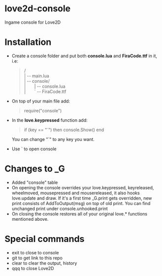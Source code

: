 # love2d-console

Ingame console for Love2D

# Installation

- Create a console folder and put both **console.lua** and **FiraCode.ttf** in it, i.e:
   >/<br>
| -- main.lua<br>
| -- console/<br>
|&emsp;&emsp;| -- console.lua<br>
|&emsp;&emsp;` -- FiraCode.ttf<br>

- On top of your main file add:
   >require("console")
- In the **love.keypressed** function add:
   > if (key == "`") then
  console.Show()
end

  You can change "`" to any key you want.
- Use ` to open console

# Changes to _G

- Added "console" table
- On opening the console overrides your love.keypressed, keyreleased, wheelmoved, mousepressed and mousereleased,
  it also hooks love.update and draw.
  If it's a first time _G.print gets overridden, new print consists of AddToOutput(msg) on top of old print. You can find unchanged print under console.unhooked.print
- On closing the console restores all of your original love.* functions mentioned above.

# Special commands

- exit to close to console
- git to get link to this repo
- clear to clear the output, history
- qqq to close Love2D
